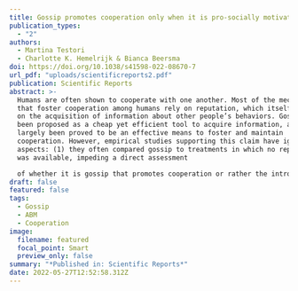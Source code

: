 ```yaml
---
title: Gossip promotes cooperation only when it is pro‐socially motivated
publication_types:
  - "2"
authors:
  - Martina Testori
  - Charlotte K. Hemelrijk & Bianca Beersma
doi: https://doi.org/10.1038/s41598-022-08670-7
url_pdf: "uploads/scientificreports2.pdf"
publication: Scientific Reports
abstract: >-
  Humans are often shown to cooperate with one another. Most of the mechanisms
  that foster cooperation among humans rely on reputation, which itself relies
  on the acquisition of information about other people’s behaviors. Gossip has
  been proposed as a cheap yet efficient tool to acquire information, and it has
  largely been proved to be an effective means to foster and maintain
  cooperation. However, empirical studies supporting this claim have ignored two
  aspects: (1) they often compared gossip to treatments in which no reputation
  was available, impeding a direct assessment

  of whether it is gossip that promotes cooperation or rather the introduction of a reputation system; and (2) they focused on pro‐social gossip (e.g., gossip aimed at helping the receiver), neglecting the impact of other types of gossip. We show here that, in contrast with the widespread notion that gossip promotes cooperation, gossip mostly depletes cooperation compared to first‐hand information. If lying is fruitful for individuals or if a group’s behavior is largely uncooperative, gossip leads to negative reputational information and decreased cooperation.
draft: false
featured: false
tags:
  - Gossip
  - ABM
  - Cooperation
image:
  filename: featured
  focal_point: Smart
  preview_only: false
summary: "*Published in: Scientific Reports*"
date: 2022-05-27T12:52:58.312Z
---
```

<script type='text/javascript' src='https://d1bxh8uas1mnw7.cloudfront.net/assets/embed.js'></script>

<div data-badge-details="right" data-badge-type="large-donut" data-doi="\[](https://doi.org/10.1038/s41598-022-08670-7)https://doi.org/10.1038/s41598-022-08670-7" data-hide-no-mentions="true" class="altmetric-embed"></div>
